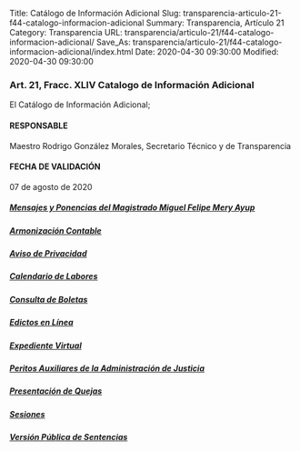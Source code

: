 Title: Catálogo de Información Adicional
Slug: transparencia-articulo-21-f44-catalogo-informacion-adicional
Summary: Transparencia, Artículo 21
Category: Transparencia
URL: transparencia/articulo-21/f44-catalogo-informacion-adicional/
Save_As: transparencia/articulo-21/f44-catalogo-informacion-adicional/index.html
Date: 2020-04-30 09:30:00
Modified: 2020-04-30 09:30:00


### 

### Art. 21, Fracc. XLIV Catalogo de Información Adicional

El Catálogo de Información Adicional;

#### RESPONSABLE

Maestro Rodrigo González Morales, Secretario Técnico y de Transparencia

#### FECHA DE VALIDACIÓN

07 de agosto de 2020

##### [Mensajes y Ponencias del Magistrado Miguel Felipe Mery Ayup](https://www.pjecz.gob.mx/conocenos/quienes-somos/bienvenida/)

##### [Armonización Contable](https://www.pjecz.gob.mx/armonizacion-contable/)

##### [Aviso de Privacidad](https://www.pjecz.gob.mx/aviso-de-privacidad/)

##### [Calendario de Labores](https://www.pjecz.gob.mx/transparencia/articulo-27/f11-calendario-dias-inhabiles/)

##### [Consulta de Boletas](https://www.pjecz.gob.mx/consultas/boletas/)

##### [Edictos en Lí­nea](https://www.pjecz.gob.mx/consultas/edictos/)

##### [Expediente Virtual](https://www.pjecz.gob.mx/consultas/expediente-virtual/)

##### [Peritos Auxiliares de la Administración de Justicia](https://www.pjecz.gob.mx/transparencia/articulo-27/f20-lista-peritos/)

##### [Presentación de Quejas](https://www.pjecz.gob.mx/conocenos/estructura/consejo-de-la-judicatura/presentacion-de-quejas/)

##### [Sesiones](https://www.pjecz.gob.mx/sesiones/)

##### [Versión Pública de Sentencias](https://www.pjecz.gob.mx/consultas/sentencias/)


